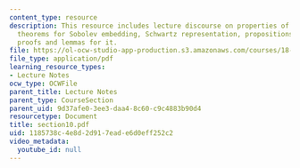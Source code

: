 ```yaml
---
content_type: resource
description: This resource includes lecture discourse on properties of Sobolev spaces,
  theorems for Sobolev embedding, Schwartz representation, propositions, corollaries,
  proofs and lemmas for it.
file: https://ol-ocw-studio-app-production.s3.amazonaws.com/courses/18-155-differential-analysis-fall-2004/1185738c4e8d2d917eade6d0eff252c2_section10.pdf
file_type: application/pdf
learning_resource_types:
- Lecture Notes
ocw_type: OCWFile
parent_title: Lecture Notes
parent_type: CourseSection
parent_uid: 9d37afe0-3ee3-daa4-8c60-c9c4883b90d4
resourcetype: Document
title: section10.pdf
uid: 1185738c-4e8d-2d91-7ead-e6d0eff252c2
video_metadata:
  youtube_id: null
---
```


